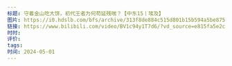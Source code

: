 ```yaml
---
标题: 守着金山吃大饼，初代王者为何苟延残喘？【中东15丨埃及】
图片: https://i0.hdslb.com/bfs/archive/313f8de884c515d801b15b594a5be875ae725768.jpg@518w_290h_1c_!web-video-share-cover.avif
链接: https://www.bilibili.com/video/BV1c94y1T7d6/?vd_source=e815fa5e2c428a98163e9d19be40ec58
时时: 
评价: 
tags: 
时间: 2024-05-01
---
```


